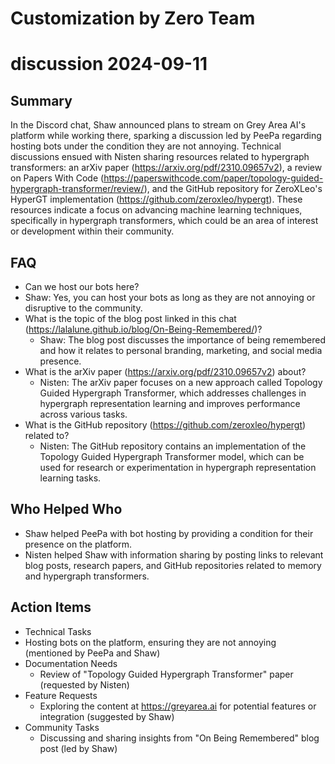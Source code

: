 # Customization by Zero Team

# discussion 2024-09-11

## Summary
 In the Discord chat, Shaw announced plans to stream on Grey Area AI's platform while working there, sparking a discussion led by PeePa regarding hosting bots under the condition they are not annoying. Technical discussions ensued with Nisten sharing resources related to hypergraph transformers: an arXiv paper (https://arxiv.org/pdf/2310.09657v2), a review on Papers With Code (https://paperswithcode.com/paper/topology-guided-hypergraph-transformer/review/), and the GitHub repository for ZeroXLeo's HyperGT implementation (https://github.com/zeroxleo/hypergt). These resources indicate a focus on advancing machine learning techniques, specifically in hypergraph transformers, which could be an area of interest or development within their community.

## FAQ
 - Can we host our bots here?
  - Shaw: Yes, you can host your bots as long as they are not annoying or disruptive to the community.
- What is the topic of the blog post linked in this chat (https://lalalune.github.io/blog/On-Being-Remembered/)?
  - Shaw: The blog post discusses the importance of being remembered and how it relates to personal branding, marketing, and social media presence.
- What is the arXiv paper (https://arxiv.org/pdf/2310.09657v2) about?
  - Nisten: The arXiv paper focuses on a new approach called Topology Guided Hypergraph Transformer, which addresses challenges in hypergraph representation learning and improves performance across various tasks.
- What is the GitHub repository (https://github.com/zeroxleo/hypergt) related to?
  - Nisten: The GitHub repository contains an implementation of the Topology Guided Hypergraph Transformer model, which can be used for research or experimentation in hypergraph representation learning tasks.

## Who Helped Who
 - Shaw helped PeePa with bot hosting by providing a condition for their presence on the platform.
- Nisten helped Shaw with information sharing by posting links to relevant blog posts, research papers, and GitHub repositories related to memory and hypergraph transformers.

## Action Items
 - Technical Tasks
  - Hosting bots on the platform, ensuring they are not annoying (mentioned by PeePa and Shaw)
- Documentation Needs
  - Review of "Topology Guided Hypergraph Transformer" paper (requested by Nisten)
- Feature Requests
  - Exploring the content at https://greyarea.ai for potential features or integration (suggested by Shaw)
- Community Tasks
  - Discussing and sharing insights from "On Being Remembered" blog post (led by Shaw)

